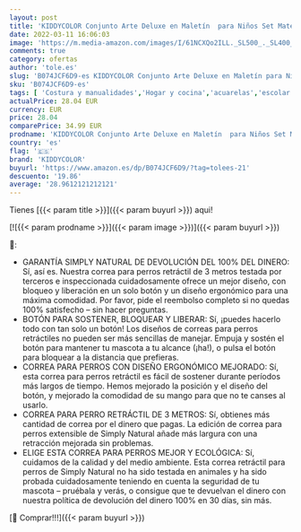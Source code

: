 ```yaml
---
layout: post
title: 'KIDDYCOLOR Conjunto Arte Deluxe en Maletín  para Niños Set Material Escolar   Incluye lápices de Colores  Pasteles de óleo  Acuarelas  Pinceles para Pintar  159 Piezas '
date: 2022-03-11 16:06:03
image: 'https://m.media-amazon.com/images/I/61NCXQo2ILL._SL500_._SL400_.jpg'
comments: true
category: ofertas
author: 'tole.es'
slug: 'B074JCF6D9-es KIDDYCOLOR Conjunto Arte Deluxe en Maletín para Niños Set...'
sku: 'B074JCF6D9-es'
tags: [ 'Costura y manualidades','Hogar y cocina','acuarelas','escolar','kiddycolor','lápices','material', ]
actualPrice: 28.04 EUR
currency: EUR
price: 28.04
comparePrice: 34.99 EUR
prodname: 'KIDDYCOLOR Conjunto Arte Deluxe en Maletín  para Niños Set Material Escolar   Incluye lápices de Colores  Pasteles de óleo  Acuarelas  Pinceles para Pintar  159 Piezas '
country: 'es'
flag: '🇪🇸'
brand: 'KIDDYCOLOR'
buyurl: 'https://www.amazon.es/dp/B074JCF6D9/?tag=tolees-21'
descuento: '19.86'
average: '28.9612121212121'
---
```


Tienes [{{< param title >}}]({{< param buyurl >}}) aqui!

[![{{< param prodname >}}]({{< param image >}})]({{< param buyurl >}})

🔎:

- GARANTÍA SIMPLY NATURAL DE DEVOLUCIÓN DEL 100% DEL DINERO: Sí, así es. Nuestra correa para perros retráctil de 3 metros testada por terceros e inspeccionada cuidadosamente ofrece un mejor diseño, con bloqueo y liberación en un solo botón y un diseño ergonómico para una máxima comodidad. Por favor, pide el reembolso completo si no quedas 100% satisfecho – sin hacer preguntas.
- BOTÓN PARA SOSTENER, BLOQUEAR Y LIBERAR: Sí, ¡puedes hacerlo todo con tan solo un botón! Los diseños de correas para perros retráctiles no pueden ser más sencillas de manejar. Empuja y sostén el botón para mantener tu mascota a tu alcance (¡ha!), o pulsa el botón para bloquear a la distancia que prefieras.
- CORREA PARA PERROS CON DISEÑO ERGONÓMICO MEJORADO: Sí, esta correa para perros retráctil es fácil de sostener durante períodos más largos de tiempo. Hemos mejorado la posición y el diseño del botón, y mejorado la comodidad de su mango para que no te canses al usarlo.
- CORREA PARA PERRO RETRÁCTIL DE 3 METROS: Sí, obtienes más cantidad de correa por el dinero que pagas. La edición de correa para perros extensible de Simply Natural añade más largura con una retracción mejorada sin problemas.
- ELIGE ESTA CORREA PARA PERROS MEJOR Y ECOLÓGICA: Sí, cuidamos de la calidad y del medio ambiente. Esta correa retráctil para perros de Simply Natural no ha sido testada en animales y ha sido probada cuidadosamente teniendo en cuenta la seguridad de tu mascota – pruébala y verás, o consigue que te devuelvan el dinero con nuestra política de devolución del dinero 100% en 30 días, sin más.

[🛒 Comprar!!!]({{< param buyurl >}})
